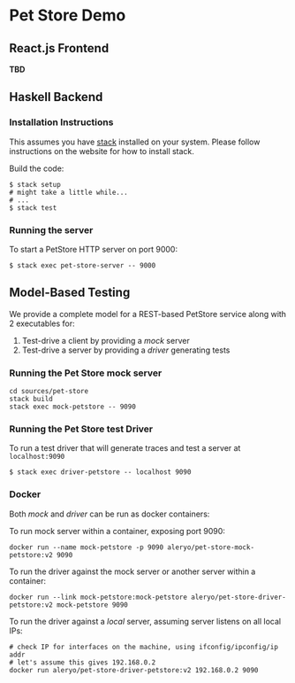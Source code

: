 # Pet Store Demo

## React.js Frontend

**TBD**

## Haskell Backend

### Installation Instructions

This assumes you have [stack](http://docs.haskellstack.org) installed on your system. Please follow instructions on the website for how to install stack.

Build the code:

```
$ stack setup
# might take a little while...
# ...
$ stack test
```

### Running the server

To start a PetStore HTTP server on port 9000:

```
$ stack exec pet-store-server -- 9000
```

## Model-Based Testing

We provide a complete model for a REST-based PetStore service along with 2 executables for:

1. Test-drive a client by providing a *mock* server
2. Test-drive a server by providing a *driver* generating tests

### Running the Pet Store mock server
```
cd sources/pet-store
stack build
stack exec mock-petstore -- 9090
```

### Running the Pet Store test Driver

To run a test driver that will generate traces and test a server at `localhost:9090`

```
$ stack exec driver-petstore -- localhost 9090
```

### Docker

Both *mock* and *driver* can be run as docker containers:

To run mock server within a container, exposing port 9090:

```
docker run --name mock-petstore -p 9090 aleryo/pet-store-mock-petstore:v2 9090
```

To run the driver against the mock server or another server within a container:

```
docker run --link mock-petstore:mock-petstore aleryo/pet-store-driver-petstore:v2 mock-petstore 9090
```

To run the driver against a *local* server, assuming server listens on all local IPs:

```
# check IP for interfaces on the machine, using ifconfig/ipconfig/ip addr
# let's assume this gives 192.168.0.2
docker run aleryo/pet-store-driver-petstore:v2 192.168.0.2 9090
```
